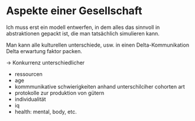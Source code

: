 # Aspekte einer Gesellschaft

Ich muss erst ein modell entwerfen, in dem alles das 
sinnvoll in abstraktionen gepackt ist, die man tatsächlich simulieren kann.

Man kann alle kulturellen unterschiede, usw. in einen Delta-Kommunikation
Delta erwartung faktor packen.

-> Konkurrenz unterschiedlicher 


- ressourcen
- age
- kommmunikative schwierigkeiten anhand unterschilciher cohorten art
- protokolle zur produktion von gütern
- individualität
- iq
- health: mental, body, etc.